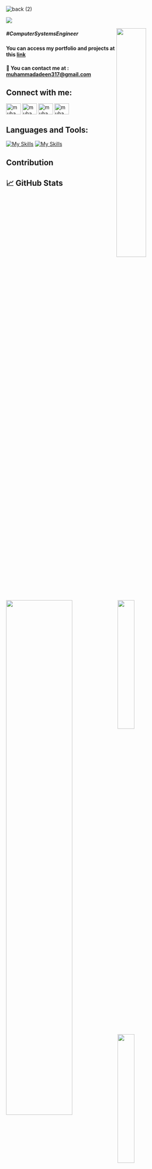 
![back (2)](https://github.com/Adeen317/Adeen317/assets/112985225/3c1954b6-0889-47ee-ae5f-2773d957dd7d)

![](https://komarev.com/ghpvc/?username=Adeen317&color=blueviolet&style=for-the-badge)

<img width="40%" src="https://ruya.studio/assets/images/dev.webp" align="right" />

##### #ComputerSystemsEngineer

#### You can access my portfolio and projects at this [link](https://adeen317.github.io/My-Portfolio/)

#### 📧 You can contact me at : muhammadadeen317@gmail.com
<h2 align="left">Connect with me:</h2>
<p align="left">
<a href="https://linkedin.com/in/muhammad-adeen-661932184" target="blank"><img align="center" src="https://raw.githubusercontent.com/rahuldkjain/github-profile-readme-generator/master/src/images/icons/Social/linked-in-alt.svg" alt="muhammad adeen" height="30" width="40" /></a>
<a href="https://fb.com/adeen.ishaq" target="blank"><img align="center" src="https://raw.githubusercontent.com/rahuldkjain/github-profile-readme-generator/master/src/images/icons/Social/facebook.svg" alt="muhammad adeen" height="30" width="40" /></a>
<a href="https://www.hackerrank.com/profile/adeenishaq234" target="blank"><img align="center" src="https://raw.githubusercontent.com/rahuldkjain/github-profile-readme-generator/master/src/images/icons/Social/hackerrank.svg" alt="muhammad adeen" height="30" width="40" /></a>
<a href="https://discord.com/channels/@me" target="blank"><img align="center" src="https://raw.githubusercontent.com/rahuldkjain/github-profile-readme-generator/master/src/images/icons/Social/discord.svg" alt="muhammad adeen" height="30" width="40" /></a>
  




<!--<h3 align="left">Languages and Tools:</h3>-->
## Languages and Tools:
[![My Skills](https://skillicons.dev/icons?i=py,matlab,mysql,html,css,opencv,django,flask,bootstrap,sklearn,tailwind,docker,linux,replit,elementer)](https://skillicons.dev)
[![My Skills](https://skillicons.dev/icons?i=tensorflow,cpp,git,github,pycharm,vscode,arduino,raspberrypi,autocad,discord,aws,fastapi,mongodb,stackoverflow,wordpress)](https://skillicons.dev)

<!--<p align="left"> <a href="https://www.python.org" target="_blank" rel="noreferrer"> <img src="https://raw.githubusercontent.com/devicons/devicon/master/icons/python/python-original.svg" alt="python" width="40" height="40"/> </a> <a href="https://www.mathworks.com/" target="_blank" rel="noreferrer"> <img src="https://upload.wikimedia.org/wikipedia/commons/2/21/Matlab_Logo.png" alt="matlab" width="40" height="40"/> </a> <a href="https://www.arduino.cc/" target="_blank" rel="noreferrer"> <img src="https://cdn.worldvectorlogo.com/logos/arduino-1.svg" alt="arduino" width="40" height="40"/> </a>  <a href="https://www.w3schools.com/cpp/" target="_blank" rel="noreferrer"> <img src="https://raw.githubusercontent.com/devicons/devicon/master/icons/cplusplus/cplusplus-original.svg" alt="cplusplus" width="40" height="40"/> </a><a href="https://www.w3.org/html/" target="_blank" rel="noreferrer"> <img src="https://raw.githubusercontent.com/devicons/devicon/master/icons/html5/html5-original-wordmark.svg" alt="html5" width="40" height="40"/> </a> <a href="https://tailwindcss.com/" target="_blank" rel="noreferrer"> <img src="https://www.vectorlogo.zone/logos/tailwindcss/tailwindcss-icon.svg" alt="tailwind" width="40" height="40"/> </a> <a href="https://www.mysql.com/" target="_blank" rel="noreferrer"> <img src="https://raw.githubusercontent.com/devicons/devicon/master/icons/mysql/mysql-original-wordmark.svg" alt="mysql" width="40" height="40"/> </a> <a href="https://www.oracle.com/" target="_blank" rel="noreferrer"> <img src="https://raw.githubusercontent.com/devicons/devicon/master/icons/oracle/oracle-original.svg" alt="oracle" width="40" height="40"/> </a> <a href="https://www.autodesk.com/" target="_blank" rel="noreferrer"> <img src="https://5.imimg.com/data5/CJ/JY/RR/SELLER-43556904/item-2356550-943.png" alt="oracle" width="40" height="40"/> </a> <a href="https://sourceforge.net/projects/circuit/" target="_blank" rel="noreferrer"> <img src="https://upload.wikimedia.org/wikipedia/commons/thumb/b/ba/Logisim-icon.svg/2048px-Logisim-icon.svg.png" alt="oracle" width="40" height="40"/> </a></p>-->


## Contribution 

## &#x1f4c8; GitHub Stats

<img align="left" src="http://github-profile-summary-cards.vercel.app/api/cards/profile-details?username=Adeen317&theme=dark"  width=60% /><img align="center" src="http://github-profile-summary-cards.vercel.app/api/cards/productive-time?username=Adeen317&theme=dark&utcOffset=8" width="30%">


<img align="left" src="https://github-readme-streak-stats.herokuapp.com/?user=Adeen317&theme=dark"  width=60% /><img align="center" src="https://github-readme-stats.vercel.app/api/top-langs/?username=Adeen317&layout=compact&theme=dark" width="30%"><img align="center" src="https://github-readme-stats.vercel.app/api?username=Adeen317&count_public=true&&count_private=true&show_icons=true&theme=dark&&include_all_commits=true" width=60% >


<!--
<p align="center">Visitor count<br>
  <img src="https://profile-counter.glitch.me/Adeen317/count.svg" />
</p>
**Adeen317/Adeen317** is a ✨ _special_ ✨ repository because its `README.md` (this file) appears on your GitHub profile.

Here are some ideas to get you started:

- 🔭 I’m currently working on ...
- 🌱 I’m currently learning ...
- 👯 I’m looking to collaborate on ...
- 🤔 I’m looking for help with ...
- 💬 Ask me about ...
- 📫 How to reach me: ...
- 😄 Pronouns: ...
- ⚡ Fun fact: ...
-->
